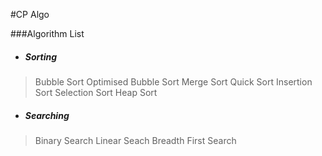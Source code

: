 #CP Algo

###Algorithm List

* ##### Sorting
> Bubble Sort
> Optimised Bubble Sort
> Merge Sort
> Quick Sort
> Insertion Sort
> Selection Sort
> Heap Sort

* ##### Searching
> Binary Search
> Linear Seach
> Breadth First Search